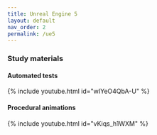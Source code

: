 ```yaml
---
title: Unreal Engine 5
layout: default
nav_order: 2
permalink: /ue5
---
```


### Study materials

#### Automated tests

{% include youtube.html id="wIYeO4QbA-U" %}

#### Procedural animations

{% include youtube.html id="vKiqs_h1WXM" %}
